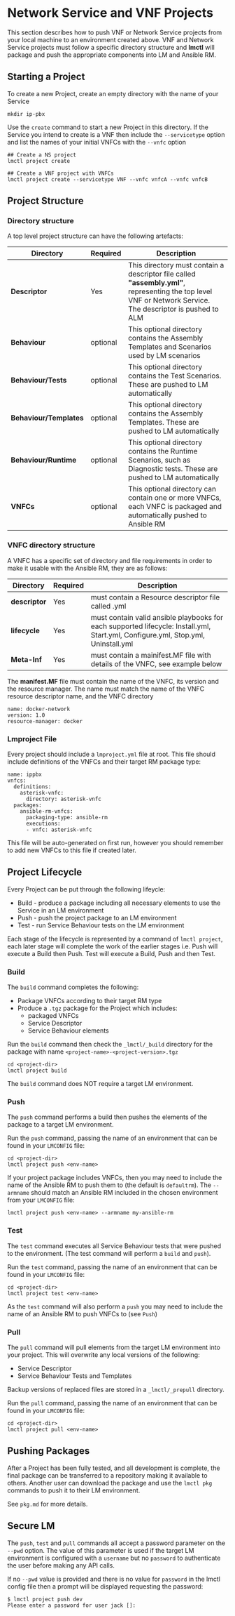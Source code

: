 # Network Service and VNF Projects

This section describes how to push VNF or Network Service projects from your local machine to an environment created above. VNF and Network Service projects must follow a specific directory structure and **lmctl** will package and push the appropriate components into LM and Ansible RM.

## Starting a Project

To create a new Project, create an empty directory with the name of your Service

```
mkdir ip-pbx
```

Use the `create` command to start a new Project in this directory. If the Service you intend to create is a VNF then include the `--servicetype` option and list the names of your initial VNFCs with the `--vnfc` option

```
## Create a NS project
lmctl project create

## Create a VNF project with VNFCs
lmctl project create --servicetype VNF --vnfc vnfcA --vnfc vnfcB
```

## Project Structure

### Directory structure

A top level project structure can have the following artefacts:

| Directory               | Required | Description                                                                                                                                                 |
| ----------------------- | -------- | ----------------------------------------------------------------------------------------------------------------------------------------------------------- |
| **Descriptor**          | Yes      | This directory must contain a descriptor file called **"assembly.yml"**, representing the top level VNF or Network Service. The descriptor is pushed to ALM |
| **Behaviour**           | optional | This optional directory contains the Assembly Templates and Scenarios used by LM scenarios                                                                  |
| **Behaviour/Tests**     | optional | This optional directory contains the Test Scenarios. These are pushed to LM automatically                                                                   |
| **Behaviour/Templates** | optional | This optional directory contains the Assembly Templates. These are pushed to LM automatically                                                               |
| **Behaviour/Runtime**   | optional | This optional directory contains the Runtime Scenarios, such as Diagnostic tests. These are pushed to LM automatically                                      |
| **VNFCs**               | optional | This optional directory can contain one or more VNFCs, each VNFC is packaged and automatically pushed to Ansible RM                                         |

### VNFC directory structure

A VNFC has a specific set of directory and file requirements in order to make it usable with the Ansible RM, they are as follows:

| Directory      | Required | Description                                                                                                                       |
| -------------- | -------- | --------------------------------------------------------------------------------------------------------------------------------- |
| **descriptor** | Yes      | must contain a Resource descriptor file called <vnfc name>.yml                                                                    |
| **lifecycle**  | Yes      | must contain valid ansible playbooks for each supported lifecycle: Install.yml, Start.yml, Configure.yml, Stop.yml, Uninstall.yml |
| **Meta-Inf**   | Yes      | must contain a mainifest.MF file with details of the VNFC, see example below                                                      |

The **manifest.MF** file must contain the name of the VNFC, its version and the resource manager. The name must match the name of the VNFC resource descriptor name, and the VNFC directory

```
name: docker-network
version: 1.0
resource-manager: docker
```

### Lmproject File

Every project should include a `lmproject.yml` file at root. This file should include definitions of the VNFCs and their target RM package type:

```
name: ippbx
vnfcs:
  definitions:
    asterisk-vnfc:
      directory: asterisk-vnfc
  packages:
    ansible-rm-vnfcs:
      packaging-type: ansible-rm
      executions:
      - vnfc: asterisk-vnfc

```

This file will be auto-generated on first run, however you should remember to add new VNFCs to this file if created later.

## Project Lifecycle

Every Project can be put through the following lifeycle:

- Build - produce a package including all necessary elements to use the Service in an LM environment
- Push - push the project package to an LM environment
- Test - run Service Behaviour tests on the LM environment

Each stage of the lifecycle is represented by a command of `lmctl project`, each later stage will complete the work of the earlier stages i.e. Push will execute a Build then Push. Test will execute a Build, Push and then Test.

### Build

The `build` command completes the following:

- Package VNFCs according to their target RM type
- Produce a `.tgz` package for the Project which includes:
  - packaged VNFCs
  - Service Descriptor
  - Service Behaviour elements

Run the `build` command then check the `_lmctl/_build` directory for the package with name `<project-name>-<project-version>.tgz`

```
cd <project-dir>
lmctl project build
```

The `build` command does NOT require a target LM environment.

### Push

The `push` command performs a build then pushes the elements of the package to a target LM environment.

Run the `push` command, passing the name of an environment that can be found in your `LMCONFIG` file:

```
cd <project-dir>
lmctl project push <env-name>
```

If your project package includes VNFCs, then you may need to include the name of the Ansible RM to push them to (the default is `defaultrm`). The `--armname` should match an Ansible RM included in the chosen environment from your `LMCONFIG` file:

```
lmctl project push <env-name> --armname my-ansible-rm
```

### Test

The `test` command executes all Service Behaviour tests that were pushed to the environment. (The test command will perform a `build` and `push`).

Run the `test` command, passing the name of an environment that can be found in your `LMCONFIG` file:

```
cd <project-dir>
lmctl project test <env-name>
```

As the `test` command will also perform a `push` you may need to include the name of an Ansible RM to push VNFCs to (see `Push`)

### Pull

The `pull` command will pull elements from the target LM environment into your project. This will overwrite any local versions of the following:

- Service Descriptor
- Service Behaviour Tests and Templates

Backup versions of replaced files are stored in a `_lmctl/_prepull` directory.

Run the `pull` command, passing the name of an environment that can be found in your `LMCONFIG` file:

```
cd <project-dir>
lmctl project pull <env-name>
```

## Pushing Packages

After a Project has been fully tested, and all development is complete, the final package can be transferred to a repository making it available to others. Another user can download the package and use the `lmctl pkg` commands to push it to their LM environment.

See `pkg.md` for more details.

## Secure LM

The `push`, `test` and `pull` commands all accept a password parameter on the `--pwd` option. The value of this parameter is used if the target LM environment is configured with a `username` but no `password` to authenticate the user before making any API calls.

If no `--pwd` value is provided and there is no value for `password` in the lmctl config file then a prompt will be displayed requesting the password:

```
$ lmctl project push dev
Please enter a password for user jack []:
```
